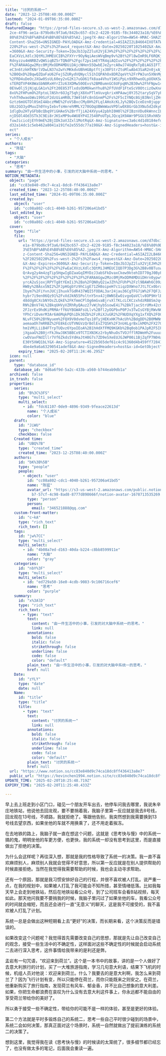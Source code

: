 ```yaml
---
title: "讨厌的系统一"
date: "2023-12-25T08:40:00.000Z"
lastmod: "2024-01-09T06:35:00.000Z"
draft: false
featuredImage: "https://prod-files-secure.s3.us-west-2.amazonaws.com/d7dbc101-8\
  2ce-4f96-ae1a-879bd6c9f3a6/842bc657-d3c2-4220-9185-f8c344023a18/%E6%80%9D%E8%\
  80%83%E5%BF%AB%E4%B8%8E%E6%85%A2.jpeg?X-Amz-Algorithm=AWS4-HMAC-SHA256&X-Amz-\
  Content-Sha256=UNSIGNED-PAYLOAD&X-Amz-Credential=ASIAZI2LB4664IXOTATW%2F20250\
  220%2Fus-west-2%2Fs3%2Faws4_request&X-Amz-Date=20250220T102540Z&X-Amz-Expires\
  =3600&X-Amz-Security-Token=IQoJb3JpZ2luX2VjEJH%2F%2F%2F%2F%2F%2F%2F%2F%2F%2Fw\
  EaCXVzLXdlc3QtMiJHMEUCIB%2FXYrr9OyNqiAesWVqBmp9v%2Bt%2Fl8wImR9LF6RQKjaicAiEA2\
  Rdnyzzu4mNRBZvQWSiqBZ5rTQNdF%2Fgcf2ps1mEYTR4qiAQIuv%2F%2F%2F%2F%2F%2F%2F%2F%2\
  F%2FARAAGgw2Mzc0MjMxODM4MDUiDAjcNHen55QwbEJeZyrcA0wJ74UqRxTpBiAG5IFT1NKFoQwXh\
  eC3n6tzkHTKNrlVDwLN37o2wYcMKkdvUBhHGBptftjx30FStrZtoMlwAb43SaR2n0jxAjQv%2FAt7\
  %2B0QxD%2BqwQZQaFaU62FejSZURydVQNycl51hIQPAhOx8DRZqeVt%2FrPWJun5XNnMg3RRnLnFp\
  %2FRD4uDeOcJXGw0SsUL60ey2vG2K17uGO61fk8aa4VhuY1WSiPpLn9XRhwoOLpUOkKSwNa6S%2B0\
  sTERQTVP4K0WaSbN0RxHYrZ3z63XDMw50OEvs%2BM8umnGC6UFpqN%2B30w%2FhFNpw14ZvysNqEe\
  0EVwOlj5jNjqLGA1x%2Ft20E853TlxdsObMOkwnYhu8%2FfUVdF1FteScV0OtcizOwXnAWapZicUq\
  8xU%2FHPumO%2FptoLlNShr6OJg75qhjX8XxPTlmVuvgkrixHPAawj0YJ52tarySqV7yFumRlyTyw\
  YvhTh0waobWu199SzF2dzUiaHR0L73W4l6Fc8nSGnmP%2Fs%2F5cIYNQc8GjB3NnljZHsRsXcgFxS\
  Gztz6mUGTDl0SmI4AbczMWE%2FoVSBxcCMy8H%2FLqlAHoXcKLJy%2BQvIceDzn0juppfg4hq%2Fp\
  U8z2GO3ydMuuIh0YnyIebvfsHmrehMMLY270GOqUBWmWaoVPDlw0X8GrGb3XNu5d2dkyOn2bUaIS9\
  1dlgDu2HTyGFbBcQbq9YiGHAeS%2BrfTjiA24XVyu42pbhI0H0l%2FIBznVDu0kWnncILB4WKGrHl\
  njDSOl4Od3STk3C9Ei8rJKSxMP9u4WU8YP4IJ540PoUTpLJQcq1K9AWr9PSGU1SRxhN5moZv72t9v\
  fuwJicicdjEYh9mE%2BjIDk3aVJZxl1MotRq&X-Amz-Signature=c3a6c4d1d8184efd27a1e721\
  d32a14dc1c5eb462a8041a191fe2e555dc77a198&X-Amz-SignedHeaders=host&x-id=GetObj\
  ect"
series:
  - "个人成长"
authors:
  - "陈猛"
tags:
  - "大脑"
categories:
  - "思考"
summary: "由一件生活中的小事，引发的对大脑中系统一的思考。"
NOTION_METADATA:
  object: "page"
  id: "cc83e840-d9c7-4ca1-8dc8-ff436413a8e7"
  created_time: "2023-12-25T08:40:00.000Z"
  last_edited_time: "2024-01-09T06:35:00.000Z"
  created_by:
    object: "user"
    id: "cc08a802-cdc1-4040-b261-957206a41bd5"
  last_edited_by:
    object: "user"
    id: "cc08a802-cdc1-4040-b261-957206a41bd5"
  cover:
    type: "file"
    file:
      url: "https://prod-files-secure.s3.us-west-2.amazonaws.com/d7dbc101-82ce-4f96-a\
        e1a-879bd6c9f3a6/842bc657-d3c2-4220-9185-f8c344023a18/%E6%80%9D%E8%80%8\
        3%E5%BF%AB%E4%B8%8E%E6%85%A2.jpeg?X-Amz-Algorithm=AWS4-HMAC-SHA256&X-Am\
        z-Content-Sha256=UNSIGNED-PAYLOAD&X-Amz-Credential=ASIAZI2LB466V5F4UFZ5\
        %2F20250220%2Fus-west-2%2Fs3%2Faws4_request&X-Amz-Date=20250220T102446Z\
        &X-Amz-Expires=3600&X-Amz-Security-Token=IQoJb3JpZ2luX2VjEJH%2F%2F%2F%2\
        F%2F%2F%2F%2F%2F%2FwEaCXVzLXdlc3QtMiJHMEUCIQD7P3Dg3G%2B8v0BTuswv0YHr7bl\
        QrAvg2y4m4zgTip5HgwIgDZaaGqIMYDzJ3abSFkDvaxCkew9ktehID770gJ0ByFoqiAQIuv\
        %2F%2F%2F%2F%2F%2F%2F%2F%2F%2FARAAGgw2Mzc0MjMxODM4MDUiDHrn0ypwts2RRd9cL\
        yrcA2uSjoxjRPYTg8tYEmIi3%2Ba%2FQN0yQ2iwJZh%2FUhP%2Fzl9BAWh6C09zSW5Q8MLV\
        HW8y%2BAsxSNI2%2FJpHGgbYz9hCigE71ZH8oipeH7c1iqzDXWno7JtLTCx0bran9troash\
        Ibym7%2FiYvnJUCjIhuxkTGdR437WQI5fODAL3ar24jau36CgTFG7iW%2F7QFJz1RcmcCQ7\
        hybr7i9en06Qz91%2FvXdJkN55PoltnY5nx4Jj0WNSEwOivgoQaVClv8OP9HrlEbnS%2FzX\
        48ddg8CXcbNYOsZLQkE%2FKfmmCPlOg6mGvaBjrvXlTKLcLCKCzxhdzRB8SmJqvHS%2Fd5X\
        RN%2BnV74L%2BkqUHVyVZRhRyQAuz27vWjhybSsowE4i7%2BkTjacStrUMx42cCiI1k0Ij%\
        2FJzrEx9hdKiPRMArff6UYBGWAFsULlv%2Bfl2yOGPbvP0PJv3TwIsGYBjRWvN6mblxC5nU\
        YPhCriDvmrM3Ar6A6MqkPQhiDk30Zb%2FzRiXJuGR2%2FNUDXqYXg1xfXQ%2FOC3lpoYf82\
        NLvFC50%2BYNyuem%2FQX9V0dvmoTqs10TyjHEKxHK7hAcUh%2BdgDD%2B0MWNmOEuXc%2F\
        aemaaOh7mRRBZ%2FE8kEcUTVNGVzQrBdlEvZ7QSK%2F3nU4LgrBxikMO%2FX270GOqUBfe1\
        hm1VMjLiiB4FTrpTUQvz6YpoIEoA%2B1hHdXfFMQ9KGKb%2Bq0ob1PAJpR2F5IF5atXu6hd\
        jXgaaG%2B0jrFkJkwJ8K5BBCo9TCTIXN3Kz2rbyNhuOsTVOJfflRDWeH%2FuuuxSo6BgsZs\
        cwOVaxFNdIllr7Vf6Zkds5YdHaJtH0G7s7ZD9eSXeEUJGJWP00i1BjZqfP7N04alZtsF2m4\
        E30Y5XWQ1bLY&X-Amz-Signature=4522b565def61c4c91360d4b459ff72841ce5f8238\
        4be4e9a6a63290541adef8&X-Amz-SignedHeaders=host&x-id=GetObject"
      expiry_time: "2025-02-20T11:24:46.295Z"
  icon: null
  parent:
    type: "database_id"
    database_id: "8d6a6f9d-5a2c-433b-a560-b744eab9db1a"
  archived: false
  in_trash: false
  properties:
    series:
      id: "B%3C%3FS"
      type: "multi_select"
      multi_select:
        - id: "fdc61107-0de9-4896-9349-9feace22613d"
          name: "个人成长"
          color: "blue"
    draft:
      id: "JiWU"
      type: "checkbox"
      checkbox: false
    Created time:
      id: "UBQ%7B"
      type: "created_time"
      created_time: "2023-12-25T08:40:00.000Z"
    authors:
      id: "bK%3B%5B"
      type: "people"
      people:
        - object: "user"
          id: "cc08a802-cdc1-4040-b261-957206a41bd5"
          name: "陈猛"
          avatar_url: "https://s3-us-west-2.amazonaws.com/public.notion-static.com/775523\
            b7-57cf-4c98-8ad8-8777d898666f/notion-avatar-1678713535269.png"
          type: "person"
          person:
            email: "346521888@qq.com"
    custom-front-matter:
      id: "c~kA"
      type: "rich_text"
      rich_text: []
    tags:
      id: "jw%7CC"
      type: "multi_select"
      multi_select:
        - id: "4b08a7ed-d163-40da-b224-c8bb8599911e"
          name: "大脑"
          color: "gray"
    categories:
      id: "nbY%3F"
      type: "multi_select"
      multi_select:
        - id: "ed729a50-16e0-4cdb-9083-9c106716cef6"
          name: "思考"
          color: "purple"
    summary:
      id: "x%3AlD"
      type: "rich_text"
      rich_text:
        - type: "text"
          text:
            content: "由一件生活中的小事，引发的对大脑中系统一的思考。"
            link: null
          annotations:
            bold: false
            italic: false
            strikethrough: false
            underline: false
            code: false
            color: "default"
          plain_text: "由一件生活中的小事，引发的对大脑中系统一的思考。"
          href: null
    Date:
      id: "zYLY"
      type: "date"
      date: null
    Name:
      id: "title"
      type: "title"
      title:
        - type: "text"
          text:
            content: "讨厌的系统一"
            link: null
          annotations:
            bold: false
            italic: false
            strikethrough: false
            underline: false
            code: false
            color: "default"
          plain_text: "讨厌的系统一"
          href: null
  url: "https://www.notion.so/cc83e840d9c74ca18dc8ff436413a8e7"
  public_url: "https://kevinchen1994.notion.site/cc83e840d9c74ca18dc8ff436413a8e7"
UPDATE_TIME: "2025-02-20T10:25:48.719Z"
EXPIRY_TIME: "2025-02-20T11:25:40.433Z"

---
```

<link rel="stylesheet" href="https://cdn.jsdelivr.net/npm/katex@0.16.2/dist/katex.min.css" integrity="sha384-bYdxxUwYipFNohQlHt0bjN/LCpueqWz13HufFEV1SUatKs1cm4L6fFgCi1jT643X" crossorigin="anonymous">


早上去上班走到小区门口，碰见一个朋友开车出去，他停车问我去哪里，我说朱辛庄地铁站，他说他去回龙观，要不要捎着我，我脑子里第一反应就是我去8号线，回龙观在13号线，不顺路，我就拒绝了。等跟他告别，我突然想到我需要换到13号线去望京西，如果坐他的车就不用换乘了，还不用走着挨冻。


在去地铁的路上，我脑子就一直在想这个问题，这就是《思考快与慢》中的系统一搞的鬼，明明坐他的车更方便，也更快，我的系统一却没有思考到这里，而是直接做出了拒绝的决策。


为什么会这样呢？再往深入想，那就是我的性格导致了系统一的决策。我一直不喜欢麻烦别人，麻烦别人我就会觉得不好意思，所以第一反应就是在别人提供帮助的时候直接拒绝。当然在我觉得我需要帮助的时候，我也会主动寻求帮助。


还有一个原因，那就是我习惯安排好自己的行程，并很不喜欢被人打乱。说严重一点，在我的规划中，如果被人打乱了我可能会不知所措，甚至情绪低落。比如我每天早上会走到地铁站，然后在地铁站看公众号，到了公司班车会看B站视频，每天如此。那天他问我要不要捎我的时候，我脑子里闪过了如果坐他的车，我看公众号的时间就会缩短，而且还会进行一直“无意义”的聊天，这是我不可接受的，我不喜欢被人打乱了计划。


系统一总是会做出这种短期看上去“更好”的决策，而长期来看，这个决策反而是错误的。


如果改变这个问题呢？我觉得首先需要改变自己的思想，那就是先让自己改变自己的观念，接受一些生活中的不确定性，这样面对这些不确定性的时候就会启动系统二去进行深入思考，这件事情给我带来的是利还是弊。


孟岩有一句咒语，“欢迎来到荷兰”。这个是一本书中的故事，讲的是一个人做好了去意大利旅行的计划，买了一大堆旅游指南，学习几句意大利语，结果下飞机的时候，机组人员对他说：欢迎来到荷兰。什么？我要去的是意大利啊，我怎么来到荷兰了？因为飞行计划有变，所以只能停在荷兰，而你只能既来之则安之。在荷兰，他重新购买了旅行指南，发现荷兰有风车、郁金香，并不比自己想象的意大利差。如果，你把生命都浪费在哀叹为什么没有去意大利这件事上，你永远都不能自由的享受荷兰带给你的美好了。


所以勇于接受一些不确定性，带给你的可能不是一样的体验，甚至是更好的体验。


第二个方法就是平时多锻炼自己的系统二，思考一些自己平时很少碰到的场景中，系统二会如何决策，那真正面对这个场景时，系统一自然就做出了提前演练的系统二的决策了。


想到这里，我觉得我在读《思考快与慢》的时候读的太笼统了，很多细节都已经忘了，也没有做太多的笔记，后面我会重读一遍。

